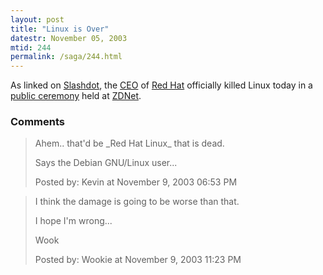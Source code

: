 ```yaml
---
layout: post
title: "Linux is Over"
datestr: November 05, 2003
mtid: 244
permalink: /saga/244.html
---
```


As linked on <a href="http://slashdot.org/article.pl?sid=03/11/04/2312225">Slashdot</a>,
the <a href="http://www.redhat.com/about/corporate/team/szulik.html"
title="Matthew J. Szulik">CEO</a> of <a href="http://www.redhat.com/">Red Hat</a>
officially killed Linux today in a
<a href="http://zdnet.com.com/2100-1104_2-5101690.html"
title="Red Hat: Stick with Windows at home">public ceremony</a> held at
<a href="http://zdnet.com.com/2100-1104_2-5101690.html" title="ZDNet">ZDNet</a>.

### Comments

<blockquote>
Ahem.. that'd be _Red Hat Linux_ that is dead.

Says the Debian GNU/Linux user...<br />

<div class="comment-meta">Posted by: Kevin at November  9, 2003 06:53 PM</div> </blockquote>

<blockquote>
I think the damage is going to be worse than that.

I hope I'm wrong...

Wook
<div class="comment-meta">Posted by: Wookie at November  9, 2003 11:23 PM</div> </blockquote>

